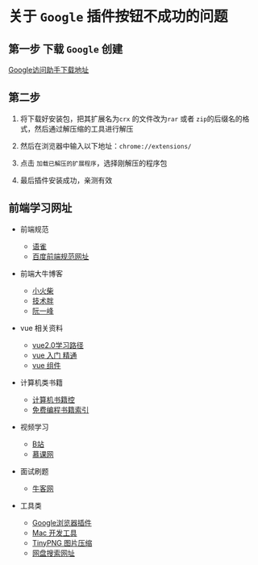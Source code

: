 # 关于 `Google` 插件按钮不成功的问题

## 第一步 下载 `Google` 创建

[Google访问助手下载地址](http://chromecj.com/productivity/2018-12/1695/download.html)

## 第二步

1. 将下载好安装包，把其扩展名为`crx` 的文件改为`rar` 或者 `zip`的后缀名的格式，然后通过解压缩的工具进行解压

2. 然后在浏览器中输入以下地址：`chrome://extensions/`

3. 点击 `加载已解压的扩展程序`，选择刚解压的程序包

4. 最后插件安装成功，亲测有效

## 前端学习网址

- 前端规范
  - [语雀](https://www.yuque.com/fe9/basic/stiqe2)
  - [百度前端规范网址](https://www.bookstack.cn/read/ecomfe-spec/package.md)

- 前端大牛博客
  - [小火柴](https://xiaohuochai.site/)
  - [技术胖](https://jspang.com/)
  - [阮一峰](http://www.ruanyifeng.com/home.html)

- vue 相关资料
  - [vue2.0学习路径](https://zhuanlan.zhihu.com/p/23134551)
  - [vue 入门 精通](https://www.w3cplus.com/blog/vue)
  - [vue 组件](https://vuejsexamples.com/)

- 计算机类书籍
  - [计算机书籍控](http://bestcbooks.com/B002IIE01M/)
  - [免费编程书籍索引](https://github.com/qdlaoyao/free-programming-books-zh_CN)

- 视频学习
  - [B站](https://www.bilibili.com/)
  - [慕课网](https://www.imooc.com/)

- 面试刷题
  - [牛客网](https://www.nowcoder.com/)

- 工具类
  - [Google浏览器插件](http://chromecj.com/)
  - [Mac 开发工具](https://xclient.info/?t=471015245ab2744d6156411d5d92cffba996ad2d)
  - [TinyPNG 图片压缩](https://tinypng.com/)
  - [网盘搜索网址](http://www.daysou.com/)




